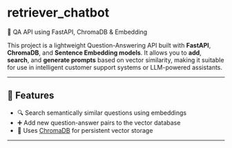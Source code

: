 # retriever_chatbot

🧠 QA API using FastAPI, ChromaDB & Embedding

This project is a lightweight Question-Answering API built with **FastAPI**, **ChromaDB**, and **Sentence Embedding models**. It allows you to **add**, **search**, and **generate prompts** based on vector similarity, making it suitable for use in intelligent customer support systems or LLM-powered assistants.

---

## 🚀 Features

- 🔍 Search semantically similar questions using embeddings
- ➕ Add new question-answer pairs to the vector database
- 💾 Uses [ChromaDB](https://www.trychroma.com/) for persistent vector storage

---
